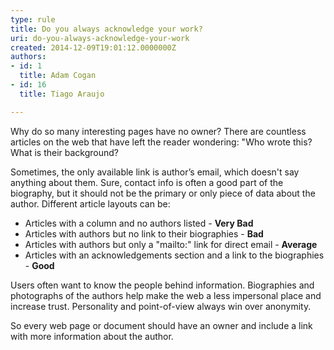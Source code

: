 ```yaml
---
type: rule
title: Do you always acknowledge your work?
uri: do-you-always-acknowledge-your-work
created: 2014-12-09T19:01:12.0000000Z
authors:
- id: 1
  title: Adam Cogan
- id: 16
  title: Tiago Araujo

---
```


Why do so many interesting pages have no owner? There are countless articles on the web that have left the reader wondering: "Who wrote this? What is their background?

Sometimes, the only available link is author’s email, which doesn't say anything about them. Sure, contact info is often a good part of the biography, but it should not be the primary or only piece of data about the author.
 Different article layouts can be:
- Articles with a column and no authors listed -  **Very Bad**
- Articles with authors but no link to their biographies -  **Bad**
- Articles with authors but only a "mailto:" link for direct email -  **Average**
- Articles with an acknowledgements section and a link to the biographies -  **Good**


Users often want to know the people behind information. Biographies and photographs                     of the authors help make the web a less impersonal place and increase trust. Personality                     and point-of-view always win over anonymity.

So every web page or document should have an owner and include a link with more information about the author.
